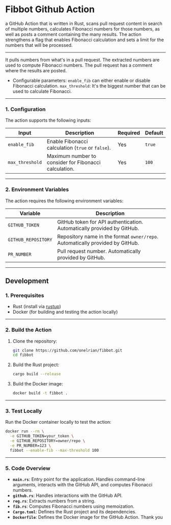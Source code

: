 # **Fibbot Github Action**
 a GitHub Action that is written in Rust, scans pull request content in search of multiple numbers, calculates Fibonacci numbers for those numbers, as well as posts a comment containing the many results. The action strengthens a flag that enables Fibonacci calculation and sets a limit for the numbers that will be processed.

---

It pulls numbers from what's in a pull request.
The extracted numbers are used to compute Fibonacci numbers.
The pull request has a comment where the results are posted.

- Configurable parameters:
`enable_fib` can either enable or disable Fibonacci calculation.
`max_threshold`: It's the biggest number that can be used to calculate Fibonacci.

---

### **1. Configuration**

The action supports the following inputs:

| Input           | Description                                                                 | Required | Default |
|-----------------|-----------------------------------------------------------------------------|----------|---------|
| `enable_fib`    | Enable Fibonacci calculation (`true` or `false`).                           | Yes      | `true`  |
| `max_threshold` | Maximum number to consider for Fibonacci calculation.                       | Yes      | `100`   |

---

### **2. Environment Variables**

The action requires the following environment variables:

| Variable            | Description                                                                 |
|---------------------|-----------------------------------------------------------------------------|
| `GITHUB_TOKEN`      | GitHub token for API authentication. Automatically provided by GitHub.      |
| `GITHUB_REPOSITORY` | Repository name in the format `owner/repo`. Automatically provided by GitHub. |
| `PR_NUMBER`         | Pull request number. Automatically provided by GitHub.                      |

---

## **Development**

### **1. Prerequisites**

- Rust (install via [rustup](https://rustup.rs/))
- Docker (for building and testing the action locally)

---

### **2. Build the Action**

1. Clone the repository:

   ```bash
   git clone https://github.com/onelrian/fibbot.git
   cd fibbot
   ```

2. Build the Rust project:

   ```bash
   cargo build --release
   ```

3. Build the Docker image:

   ```bash
   docker build -t fibbot .
   ```

---

### **3. Test Locally**

Run the Docker container locally to test the action:

```bash
docker run --rm \
  -e GITHUB_TOKEN=your_token \
  -e GITHUB_REPOSITORY=owner/repo \
  -e PR_NUMBER=123 \
  fibbot --enable-fib --max-threshold 100
```

---

### **5. Code Overview**

- **`main.rs`**: Entry point for the application. Handles command-line arguments, interacts with the GitHub API, and computes Fibonacci numbers.
- **`github.rs`**: Handles interactions with the GitHub API.
- **`reg.rs`**: Extracts numbers from a string.
- **`fib.rs`**: Computes Fibonacci numbers using memoization.
- **`Cargo.toml`**: Defines the Rust project and its dependencies.
- **`Dockerfile`**: Defines the Docker image for the GitHub Action.
Thank you
